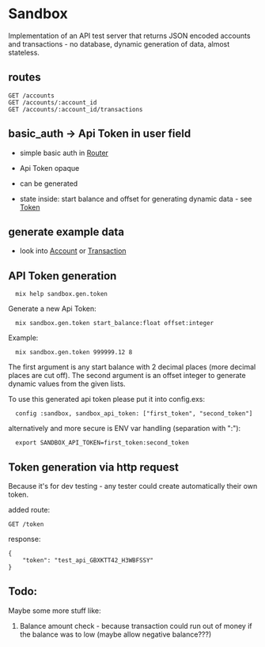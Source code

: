 # Sandbox

Implementation of an API test server that returns JSON encoded accounts and transactions - no database, dynamic generation of data, almost stateless.

## routes
```
GET /accounts
GET /accounts/:account_id
GET /accounts/:account_id/transactions
```
## basic_auth -> Api Token in user field

- simple basic auth in [Router](https://github.com/razuf/sandbox/blob/master/lib/sandbox_web/router.ex)

- Api Token opaque

- can be generated

- state inside: start balance and offset for generating dynamic data - see [Token](https://github.com/razuf/sandbox/blob/master/lib/sandbox/data/token.ex)


## generate example data

- look into [Account](https://github.com/razuf/sandbox/blob/master/lib/sandbox/data/account.ex) or [Transaction](https://github.com/razuf/sandbox/blob/master/lib/sandbox/data/transaction.ex)

## API Token generation

   
      mix help sandbox.gen.token

  Generate a new Api Token:

      mix sandbox.gen.token start_balance:float offset:integer

Example:

      mix sandbox.gen.token 999999.12 8

  The first argument is any start balance with 2 decimal places (more decimal places are cut off).
  The second argument is an offset integer to generate dynamic values from the given lists.

  To use this generated api token please put it into config.exs:

      config :sandbox, sandbox_api_token: ["first_token", "second_token"]

alternatively and more secure is ENV var handling (separation with ":"):
```
  export SANDBOX_API_TOKEN=first_token:second_token
```

## Token generation via http request

Because it's for dev testing - any tester could create automatically their own token.

added route:
```
GET /token
```

response:
```
{
    "token": "test_api_GBXKTT42_H3WBFSSY"
}
```


## Todo:

Maybe some more stuff like:

1. Balance amount check - because transaction could run out of money if the balance was to low (maybe allow negative balance???)

